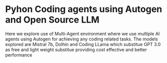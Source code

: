 # Pyhon Coding agents using Autogen and Open Source LLM
 Here we explore use of Multi-Agent environment where we use multiple AI agents using Autogen for achieving any coding related tasks. The models explored are Mistral 7b, Dolhin and Coding LLama which substitue GPT 3.0 as free and light weight substitue providing cost effective and better performance
